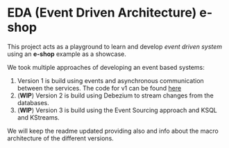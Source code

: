 # EDA (Event Driven Architecture) e-shop 

This project acts as a playground to learn and develop *event driven system* using an **e-shop** example as a showcase.

We took multiple approaches of developing an event based systems:

1) Version 1 is build using events and asynchronous communication between the services. The code for v1 can be found [here](https://github.com/arconsis/Eshop-EDA/tree/v1)
2) (**WIP**) Version 2 is build using Debezium to stream changes from the databases.
3) (**WIP**) Version 3 is build using the Event Sourcing approach and KSQL and KStreams.

We will keep the readme updated providing also and info about the macro architecture of the different versions.